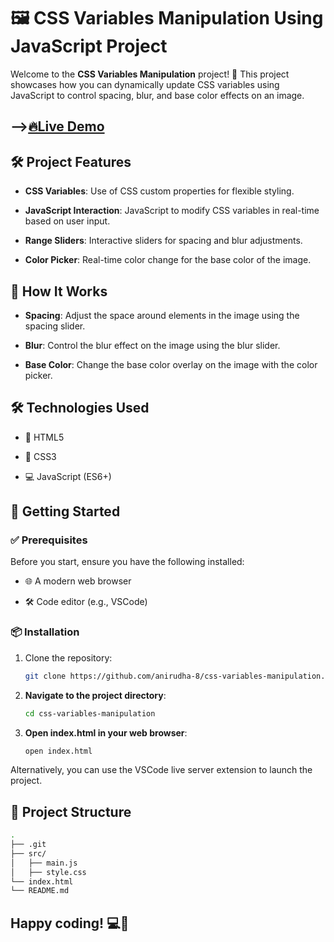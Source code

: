 # 🖼️ CSS Variables Manipulation Using JavaScript Project

Welcome to the **CSS Variables Manipulation** project! 🎨 This project showcases how you can dynamically update CSS variables using JavaScript to control spacing, blur, and base color effects on an image.

## **-->[🔥Live Demo](https://anirudha-8.github.io/css-variables-manipulation/)**

## 🛠️ Project Features

- **CSS Variables**: Use of CSS custom properties for flexible styling.

- **JavaScript Interaction**: JavaScript to modify CSS variables in real-time based on user input.

- **Range Sliders**: Interactive sliders for spacing and blur adjustments.

- **Color Picker**: Real-time color change for the base color of the image.

## 🎯 How It Works

- **Spacing**: Adjust the space around elements in the image using the spacing slider.

- **Blur**: Control the blur effect on the image using the blur slider.

- **Base Color**: Change the base color overlay on the image with the color picker.

## 🛠️ Technologies Used

- 📝 HTML5

- 🎨 CSS3

- 💻 JavaScript (ES6+)

## 🚀 Getting Started

### ✅ Prerequisites

Before you start, ensure you have the following installed:

- 🌐 A modern web browser

- 🛠️ Code editor (e.g., VSCode)

### 📦 Installation

1. Clone the repository:

   ```bash
   git clone https://github.com/anirudha-8/css-variables-manipulation.git
   ```

2. **Navigate to the project directory**:

    ```bash
    cd css-variables-manipulation
    ```

3. **Open index.html in your web browser**:

    ```bash
    open index.html
    ```

Alternatively, you can use the VSCode live server extension to launch the project.

## 📁 Project Structure

```bash
.
├── .git
├── src/
│   ├── main.js
│   ├── style.css
└── index.html
└── README.md
```

## Happy coding! 💻🎉
